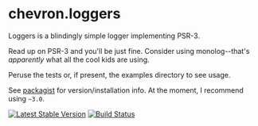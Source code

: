 # chevron.loggers

Loggers is a blindingly simple logger implementing PSR-3.

Read up on PSR-3 and you'll be just fine. Consider using monolog--that's *apparently* what all
the cool kids are using.

Peruse the tests or, if present, the examples directory to see usage.

See [packagist](https://packagist.org/packages/henderjon/chevron-loggers) for version/installation info. At the moment, I recommend using `~3.0`.

[![Latest Stable Version](https://poser.pugx.org/henderjon/chevron-loggers/v/stable.svg)](https://packagist.org/packages/henderjon/chevron-loggers)
[![Build Status](https://travis-ci.org/henderjon/chevron.loggers.svg?branch=master)](https://travis-ci.org/henderjon/chevron.loggers)






